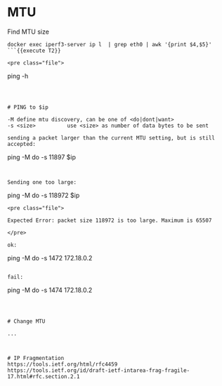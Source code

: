 

# MTU


Find MTU size
```
docker exec iperf3-server ip l  | grep eth0 | awk '{print $4,$5}'
```{{execute T2}}

<pre class="file">

```
ping -h
```{{execute T2}}



# PING to $ip

-M define mtu discovery, can be one of <do|dont|want>
-s <size>          use <size> as number of data bytes to be sent

sending a packet larger than the current MTU setting, but is still accepted:
```
ping -M do -s 11897 $ip
```{{execute T2}}


Sending one too large:
```
ping -M do -s 118972 $ip
```{{execute T2}}
<pre class="file">

Expected Error: packet size 118972 is too large. Maximum is 65507

</pre>

ok:
```
ping -M do -s 1472 172.18.0.2
```{{execute T2}}

fail:
```
ping -M do -s 1474 172.18.0.2
```{{execute T2}}



# Change MTU 

...

```
```{{execute T2}}


# IP Fragmentation
https://tools.ietf.org/html/rfc4459
https://tools.ietf.org/id/draft-ietf-intarea-frag-fragile-17.html#rfc.section.2.1

